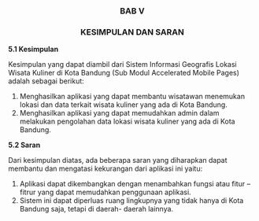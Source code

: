 <h3 align="center">BAB V</h3>


<h3 align="center">KESIMPULAN DAN SARAN</h3>


**5.1	Kesimpulan**

Kesimpulan yang dapat diambil dari Sistem Informasi Geografis Lokasi Wisata Kuliner di Kota Bandung (Sub Modul Accelerated Mobile Pages) adalah sebagai berikut:
1.	Menghasilkan aplikasi yang dapat membantu wisatawan menemukan lokasi dan data terkait wisata kuliner yang ada di Kota Bandung.
2.	Menghasilkan aplikasi yang dapat memudahkan admin dalam melakukan pengolahan data lokasi wisata kuliner yang ada di Kota Bandung.

**5.2	Saran**

Dari kesimpulan diatas, ada beberapa saran yang diharapkan dapat membantu dan mengatasi kekurangan dari aplikasi ini yaitu:
1.	Aplikasi dapat dikembangkan dengan menambahkan fungsi atau fitur – fitrur yang dapat memudahkan penggunaan aplikasi.
2.	Sistem ini dapat diperluas ruang lingkupnya yang tidak hanya di Kota Bandung saja, tetapi di daerah- daerah lainnya.
